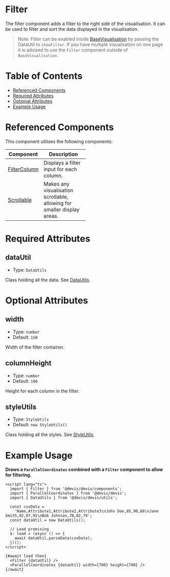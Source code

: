 # Filter

The filter component adds a filter to the right side of the visualisation. It can be used to filter and sort the data displayed in the visualisation.

> Note: Filter can be enabled inside [BaseVisualisation](components/basevisualisation.md) by passing the DataUtil to `showFilter`. If you have multiple visualisation on one page it is advised to use the `Filter` component outside of `BaseVisualisation`.

# Table of Contents

- [Referenced Components](#referenced-components)
- [Required Attributes](#required-attributes)
- [Optional Attributes](#optional-attributes)
- [Example Usage](#example-usage)

# Referenced Components

This component utilises the following components:

<table style="width: 50%">
  <thead>
    <tr>
      <th style="width: 20%;">Component</th>
      <th style="width: 80%;">Description</th>
    </tr>
  </thead>
  <tbody>
    <tr>
      <td><a href="#/columns/FilterColumn.md">FilterColumn</a></td>
      <td>Displays a filter input for each column.</td>
    </tr>
    <tr>
      <td><a href="#/components/Scrollable.md">Scrollable</a></td>
      <td>Makes any visualisation scrollable, allowing for smaller display areas.</td>
    </tr>
  </tbody>
</table>

# Required Attributes

## dataUtil

- Type: `DataUtils`

Class holding all the data. See [DataUtils](utils/DataUtils.md).

# Optional Attributes

## width

- Type: `number`
- Default: `150`

Width of the filter container.

## columnHeight

- Type: `number`
- Default: `100`

Height for each column in the filter.

## styleUtils

- Type: `StyleUtils`
- Default: `new StyleUtils()`

Class holding all the styles. See [StyleUtils](utils/styleUtils.md).

# Example Usage

<b> Draws a `ParallelCoordinates` combined with a `Filter` component to allow for filtering.</b>

```svelte
<script lang="ts">
  import { Filter } from '@dmvis/dmvis/components';
  import { ParallelCoordinates } from '@dmvis/dmvis';
  import { DataUtils } from '@dmvis/dmvis/utils';

  const csvData =
    'Name,Attribute1,Attribute2,Attribute3\nJohn Doe,85,90,88\nJane Smith,92,87,91\nBob Johnson,78,82,79';
  const dataUtil = new DataUtils();

  // Load promising
  $: load = (async () => {
    await dataUtil.parseData(csvData);
  })();
</script>

{#await load then}
  <Filter {dataUtil} />
  <ParallelCoordinates {dataUtil} width={700} height={700} />
{/await}
```
